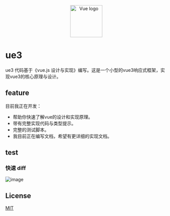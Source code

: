 <p align="center"><a href="https://vuejs.org" target="_blank" rel="noopener noreferrer"><img width="100" src="https://vuejs.org/images/logo.png" alt="Vue logo"></a></p>

# ue3

ue3 代码基于《vue.js 设计与实现》编写。这是一个小型的vue3响应式框架，实现vue3的核心原理与设计。

## feature

目前我正在开发：

- 帮助你快速了解vue的设计和实现原理。
- 带有完整实现代码与类型提示。
- 完整的测试脚本。
- 我目前正在编写文档，希望有更详细的实现文档。

## test
### 快速 diff
![image](https://user-images.githubusercontent.com/15847900/159132829-a23a0f0d-640a-4b98-b76c-4ac7067f13b7.png)

## License

[MIT](https://github.com/KesionX/ue3/blob/main/LICENSE)
